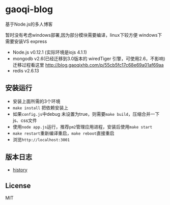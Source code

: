 # gaoqi-blog
基于Node.js的多人博客

暂时没有考虑windows部署,因为部分模块需要编译，linux下较方便
windows下需要安装VS express

* Node.js v0.12.1 (实际环境是iojs 4.1.1)
* mongodb v2.6(已经迁移到3.0版本的 wiredTiger 引擎，可使用2.6，不影响)
  迁移过程看这里
  http://blog.gaoqixhb.com/p/55cb5fc17c68e69a01af69aa
* redis v2.6.13

## 安装运行

* 安装上面所需的3个环境
* `make install` 把依赖安装上
* 如果`config.js`中debug 未设置为true，则需要`make build`，压缩合并一下js、css文件
* 使用`node app.js`运行，推荐`pm2`管理应用进程，安装后使用`make start`
* `make restart`重新编译重启，`make reboot`直接重启
* 浏览`http://localhost:3001`

## 版本日志
* [history](https://github.com/luoyjx/gaoqi-blog/blob/master/History.md)

## License
MIT
